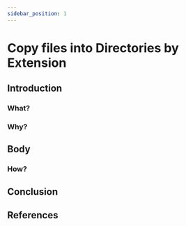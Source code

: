 ```yaml
---
sidebar_position: 1
---
```


# Copy files into Directories by Extension

## Introduction
### What?

### Why?

## Body
### How?

## Conclusion

## References